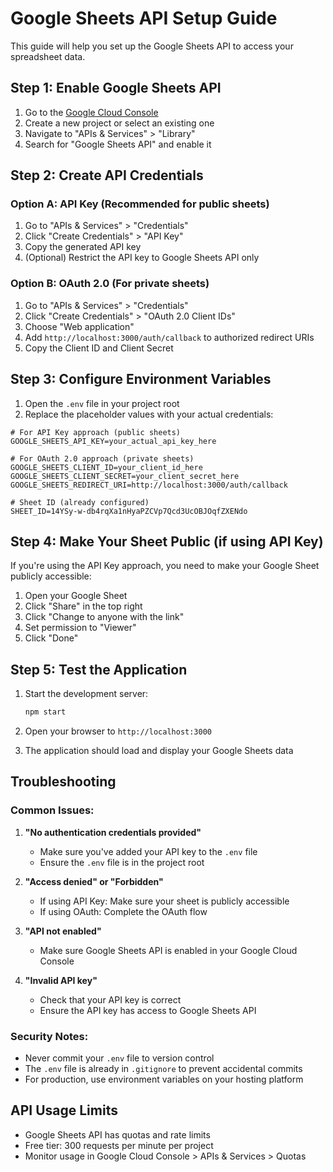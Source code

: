# Google Sheets API Setup Guide

This guide will help you set up the Google Sheets API to access your spreadsheet data.

## Step 1: Enable Google Sheets API

1. Go to the [Google Cloud Console](https://console.cloud.google.com/)
2. Create a new project or select an existing one
3. Navigate to "APIs & Services" > "Library"
4. Search for "Google Sheets API" and enable it

## Step 2: Create API Credentials

### Option A: API Key (Recommended for public sheets)

1. Go to "APIs & Services" > "Credentials"
2. Click "Create Credentials" > "API Key"
3. Copy the generated API key
4. (Optional) Restrict the API key to Google Sheets API only

### Option B: OAuth 2.0 (For private sheets)

1. Go to "APIs & Services" > "Credentials"
2. Click "Create Credentials" > "OAuth 2.0 Client IDs"
3. Choose "Web application"
4. Add `http://localhost:3000/auth/callback` to authorized redirect URIs
5. Copy the Client ID and Client Secret

## Step 3: Configure Environment Variables

1. Open the `.env` file in your project root
2. Replace the placeholder values with your actual credentials:

```env
# For API Key approach (public sheets)
GOOGLE_SHEETS_API_KEY=your_actual_api_key_here

# For OAuth 2.0 approach (private sheets)
GOOGLE_SHEETS_CLIENT_ID=your_client_id_here
GOOGLE_SHEETS_CLIENT_SECRET=your_client_secret_here
GOOGLE_SHEETS_REDIRECT_URI=http://localhost:3000/auth/callback

# Sheet ID (already configured)
SHEET_ID=14YSy-w-db4rqXa1nHyaPZCVp7Qcd3UcOBJOqfZXENdo
```

## Step 4: Make Your Sheet Public (if using API Key)

If you're using the API Key approach, you need to make your Google Sheet publicly accessible:

1. Open your Google Sheet
2. Click "Share" in the top right
3. Click "Change to anyone with the link"
4. Set permission to "Viewer"
5. Click "Done"

## Step 5: Test the Application

1. Start the development server:
   ```bash
   npm start
   ```

2. Open your browser to `http://localhost:3000`
3. The application should load and display your Google Sheets data

## Troubleshooting

### Common Issues:

1. **"No authentication credentials provided"**
   - Make sure you've added your API key to the `.env` file
   - Ensure the `.env` file is in the project root

2. **"Access denied" or "Forbidden"**
   - If using API Key: Make sure your sheet is publicly accessible
   - If using OAuth: Complete the OAuth flow

3. **"API not enabled"**
   - Make sure Google Sheets API is enabled in your Google Cloud Console

4. **"Invalid API key"**
   - Check that your API key is correct
   - Ensure the API key has access to Google Sheets API

### Security Notes:

- Never commit your `.env` file to version control
- The `.env` file is already in `.gitignore` to prevent accidental commits
- For production, use environment variables on your hosting platform

## API Usage Limits

- Google Sheets API has quotas and rate limits
- Free tier: 300 requests per minute per project
- Monitor usage in Google Cloud Console > APIs & Services > Quotas